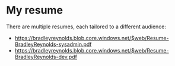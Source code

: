 # My resume

There are multiple resumes, each tailored to a different audience:

- https://bradleyreynolds.blob.core.windows.net/$web/Resume-BradleyReynolds-sysadmin.pdf
- https://bradleyreynolds.blob.core.windows.net/$web/Resume-BradleyReynolds-dev.pdf
